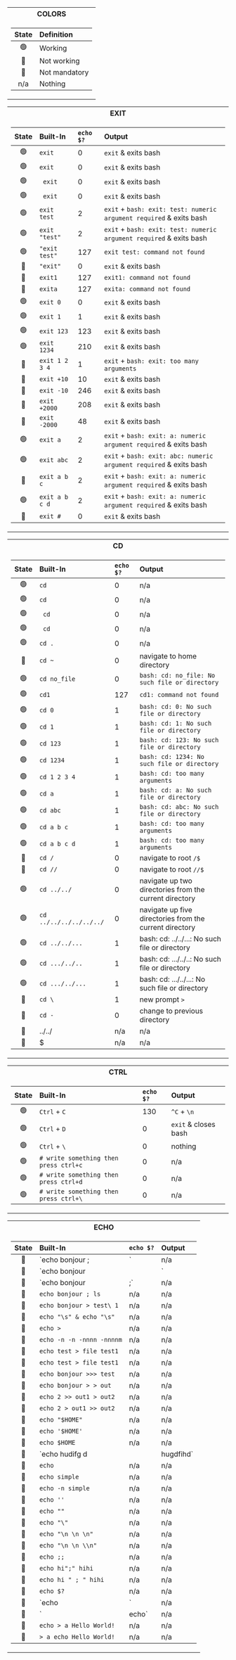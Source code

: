 <div align="center">
<table>
<tr><th>COLORS</th>
<tr><td>

| State | Definition |
| :---: | :--- |
| 🟢  | Working        |
| 🔴  | Not working    |
| 🔵  | Not mandatory  |
| n/a | Nothing        |

</td></tr> </table
</div>
  
<div align="center">
<table>
<tr><th>EXIT</th>
<tr><td>

| State | Built-In | `echo $?` | Output |
| :---: | :--- | :--- | :--- |
| 🟢 | `exit`          | 0        | `exit` & exits bash                                                  |
| 🟢 | `exit `         | 0        | `exit` & exits bash                                                  |
| 🟢 | ` exit`         | 0        | `exit` & exits bash                                                  |
| 🟢 | `  exit  `      | 0        | `exit` & exits bash                                                  |
| 🟢 | `exit test`     | 2	      | `exit` + `bash: exit: test: numeric argument required` & exits bash  |
| 🟢 | `exit "test"`   | 2	      | `exit` + `bash: exit: test: numeric argument required` & exits bash  |
| 🟢 | `"exit test"`   | 127	    | `exit test: command not found`                                       |
| 🔴 | `"exit"`        | 0	      | `exit` & exits bash                                                  |
| 🔴 | `exit1`         | 127      | `exit1: command not found`                                           |
| 🔴 | `exita`         | 127      | `exita: command not found`                                           |
| 🟢 | `exit 0`        | 0        | `exit` & exits bash                                                  |
| 🟢 | `exit 1`        | 1        | `exit` & exits bash                                                  |
| 🟢 | `exit 123`      | 123	    | `exit` & exits bash                                                  |
| 🟢 | `exit 1234`     | 210      | `exit` & exits bash                                                  |
| 🔴 | `exit 1 2 3 4`  | 1	      | `exit` + `bash: exit: too many arguments`                            |
| 🔴 | `exit +10`      | 10	      | `exit` & exits bash                                                  |
| 🔴 | `exit -10`      | 246	    | `exit` & exits bash                                                  |
| 🔴 | `exit +2000`    | 208	    | `exit` & exits bash                                                  |
| 🔴 | `exit -2000`    | 48	      | `exit` & exits bash                                                  |
| 🟢 | `exit a`        | 2	      | `exit` + `bash: exit: a: numeric argument required` & exits bash     |
| 🟢 | `exit abc`      | 2	      | `exit` + `bash: exit: abc: numeric argument required` & exits bash   |
| 🔴 | `exit a b c`    | 2	      | `exit` + `bash: exit: a: numeric argument required` & exits bash     |
| 🟢 | `exit a b c d`  | 2	      | `exit` + `bash: exit: a: numeric argument required` & exits bash     |
| 🔴 | `exit #`        | 0	      | `exit` & exits bash                                                  |

</td></tr> </table
</div>
  
<div align="center">
<table>
<tr><th>CD</th>
<tr><td>

| State | Built-In | `echo $?` | Output |
| :---: | :--- | :--- | :--- |
| 🟢 | `cd`                   | 0       | n/a                                                                        |
| 🟢 | `cd `                  | 0       | n/a                                                                        |
| 🟢 | ` cd`                  | 0       | n/a                                                                        |
| 🟢 | `  cd  `               | 0       | n/a                                                                        |
| 🟢 | `cd .`                 | 0       | n/a                                                                        |
| 🔴 | `cd ~`                 | 0       | navigate to home directory                                                 |
| 🟢 | `cd no_file`           | 0       | `bash: cd: no_file: No such file or directory`                             |
| 🟢 | `cd1`                  | 127     | `cd1: command not found`                                                   |
| 🟢 | `cd 0`                 | 1       | `bash: cd: 0: No such file or directory`                                   |
| 🟢 | `cd 1`                 | 1       | `bash: cd: 1: No such file or directory`                                   |
| 🟢 | `cd 123`               | 1	      | `bash: cd: 123: No such file or directory`                                 |
| 🟢 | `cd 1234`              | 1       | `bash: cd: 1234: No such file or directory`                                |
| 🟢 | `cd 1 2 3 4`           | 1	      | `bash: cd: too many arguments`                                             |
| 🟢 | `cd a`                 | 1	      | `bash: cd: a: No such file or directory`                                   |
| 🟢 | `cd abc`               | 1	      | `bash: cd: abc: No such file or directory`                                 |
| 🟢 | `cd a b c`             | 1	      | `bash: cd: too many arguments`                                             |
| 🟢 | `cd a b c d`           | 1	      | `bash: cd: too many arguments`                                             |
| 🔴 | `cd /`                 | 0	      | navigate to root `/$`                                                      |
| 🔴 | `cd //`                | 0	      | navigate to root `//$`                                                     |
| 🟢 | `cd ../../`            | 0	      | navigate up two directories from the current directory                     |
| 🟢 | `cd ../../../../../../`| 0	      | navigate up five directories from the current directory                    |
| 🟢 | `cd ../../...`         | 1	      | bash: cd: ../../...: No such file or directory                             |
| 🟢 | `cd .../../..`         | 1	      | bash: cd: .../../..: No such file or directory                             |
| 🟢 | `cd .../../...`        | 1	      | bash: cd: .../../...: No such file or directory                            |
| 🔵 | `cd \`                 | 1       | new prompt `>`                                                             |
| 🔵 | `cd -`                 | 0       | change to previous directory                                               |
| 🔵 | ../../                 | n/a     | n/a                                                                        |
| 🔵 | $                      | n/a     | n/a                                                                        |
  
</td></tr> </table
</div>
    
<div align="center">
<table>
<tr><th>CTRL</th>
<tr><td>

| State | Built-In | `echo $?` | Output |
| :---: | :--- | :--- | :--- |
| 🟢 | `Ctrl` + `C`                             | 130  | `^C` + `\n`           |
| 🟢 | `Ctrl` + `D`                             | 0    | `exit` & closes bash  |
| 🟢 | `Ctrl` + `\`                             | 0    | nothing               |
| 🟢 | `# write something then press ctrl+c`    |  0  |  n/a  |
| 🟢 | `# write something then press ctrl+d`    |  0  |  n/a  |
| 🟢 | `# write something then press ctrl+\`    |  0  |  n/a  |

</td></tr> </table
</div>

<div align="center">
<table>
<tr><th>ECHO</th>
<tr><td>

| State | Built-In | `echo $?` | Output |
| :---: | :--- | :--- | :--- |
| 🔴 |  `echo bonjour ; |`                  |  n/a  |  n/a  |
| 🔴 |  `echo bonjour | |`                  |  n/a  |  n/a  |
| 🔴 |  `echo bonjour |;`                   |  n/a  |  n/a  |
| 🔴 |  `echo bonjour ; ls`                 |  n/a  |  n/a  |
| 🔴 |  `echo bonjour > test\ 1`            |  n/a  |  n/a  |
| 🔴 |  `echo "\s" & echo "\s"`             |  n/a  |  n/a  |
| 🔴 |  `echo >`                            |  n/a  |  n/a  |
| 🔴 |  `echo -n -n -nnnn -nnnnm`           |  n/a  |  n/a  |
| 🔴 |  `echo test > file test1`            |  n/a  |  n/a  |
| 🔴 |  `echo test > file test1`            |  n/a  |  n/a  |
| 🔴 |  `echo bonjour >>> test`             |  n/a  |  n/a  |
| 🔴 |  `echo bonjour > > out`              |  n/a  |  n/a  |
| 🔴 |  `echo 2 >> out1 > out2`             |  n/a  |  n/a  |
| 🔴 |  `echo 2 > out1 >> out2`             |  n/a  |  n/a  |
| 🔴 |  `echo "$HOME"`                      |  n/a  |  n/a  |
| 🔴 |  `echo '$HOME'`                      |  n/a  |  n/a  |
| 🔴 |  `echo $HOME`                        |  n/a  |  n/a  |
| 🔴 |  `echo hudifg d | | hugdfihd`        |  n/a  |  n/a  |
| 🔴 |  `echo`                              |  n/a  |  n/a  |
| 🔴 |  `echo simple`                       |  n/a  |  n/a  |
| 🔴 |  `echo -n simple`                    |  n/a  |  n/a  |
| 🔴 |  `echo ''`                           |  n/a  |  n/a  |
| 🔴 |  `echo ""`                           |  n/a  |  n/a  |
| 🔴 |  `echo "\"`                          |  n/a  |  n/a  |
| 🔴 |  `echo "\n \n \n"`                   |  n/a  |  n/a  |
| 🔴 |  `echo "\n \n \\n"`                  |  n/a  |  n/a  |
| 🔴 |  `echo ;;`                           |  n/a  |  n/a  |
| 🔴 |  `echo hi";" hihi`                   |  n/a  |  n/a  |
| 🔴 |  `echo hi " ; " hihi`                |  n/a  |  n/a  |
| 🔴 |  `echo $?`                           |  n/a  |  n/a  |
| 🔴 |  `echo |`                            |  n/a  |  n/a  |
| 🔴 |  `| echo`                            |  n/a  |  n/a  |
| 🔴 |  `echo > a Hello World!`             |  n/a  |  n/a  |
| 🔴 |  `> a echo Hello World!`             |  n/a  |  n/a  |
  
</td></tr> </table
</div>
